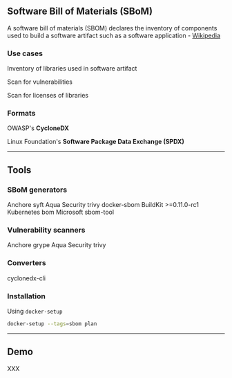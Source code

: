 ## Software Bill of Materials (SBoM)

<i class="fa-solid fa-quote-left fa-2x fa-pull-left"></i>A software bill of materials (SBOM) declares the inventory of components used to build a software artifact such as a software application - [Wikipedia](https://en.wikipedia.org/wiki/Software_supply_chain)

### Use cases

Inventory of libraries used in software artifact

Scan for vulnerabilities

Scan for licenses of libraries

### Formats

OWASP's **CycloneDX** [](https://cyclonedx.org/)

Linux Foundation's **Software Package Data Exchange (SPDX)** [](https://spdx.dev/)

---

## Tools

### SBoM generators

Anchore syft [](https://github.com/anchore/syft) <i class="fa fa-pipe"></i> Aqua Security trivy [](https://github.com/aquasecurity/trivy) <i class="fa fa-pipe"></i> docker-sbom [](https://github.com/docker/sbom-cli-plugin) <i class="fa fa-pipe"></i> BuildKit >=0.11.0-rc1 [](https://github.com/moby/buildkit/blob/master/docs/attestation-storage.md) <i class="fa fa-pipe"></i> Kubernetes bom [](https://github.com/kubernetes-sigs/bom) <i class="fa fa-pipe"></i> Microsoft sbom-tool [](https://github.com/microsoft/sbom-tool)

### Vulnerability scanners

Anchore grype [](https://github.com/anchore/grype) <i class="fa fa-pipe"></i> Aqua Security trivy [](https://github.com/aquasecurity/trivy)

### Converters

cyclonedx-cli [](https://github.com/CycloneDX/cyclonedx-cli)

### Installation

Using `docker-setup` [](https://github.com/nicholasdille/docker-setup)

```bash
docker-setup --tags=sbom plan
```

---

## Demo

XXX